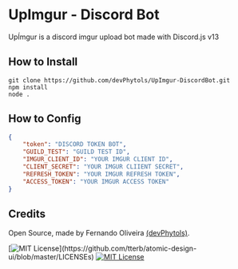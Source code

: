 
# UpImgur - Discord Bot

UpÍmgur is a discord imgur upload bot made with Discord.js v13

## How to Install

```
git clone https://github.com/devPhytols/UpImgur-DiscordBot.git
npm install
node .
```

## How to Config

```json
{
    "token": "DISCORD TOKEN BOT",
    "GUILD_TEST": "GUILD TEST ID",
    "IMGUR_CLIENT_ID": "YOUR IMGUR CLIENT ID",
    "CLIENT_SECRET": "YOUR IMGUR CLIIENT SECRET",
    "REFRESH_TOKEN": "YOUR IMGUR REFRESH TOKEN",
    "ACCESS_TOKEN": "YOUR IMGUR ACCESS TOKEN"
}

```


## Credits

Open Source, made by Fernando Oliveira [(devPhytols)](https://devphytols.tech/).

[![MIT License](https://img.shields.io/apm/l/atomic-design-ui.svg?)](https://github.com/tterb/atomic-design-ui/blob/master/LICENSEs)
[![MIT License](https://img.shields.io/static/v1?label=Discord.JS&message=v13&color=yellow)](https://github.com/tterb/atomic-design-ui/blob/master/LICENSEs)
